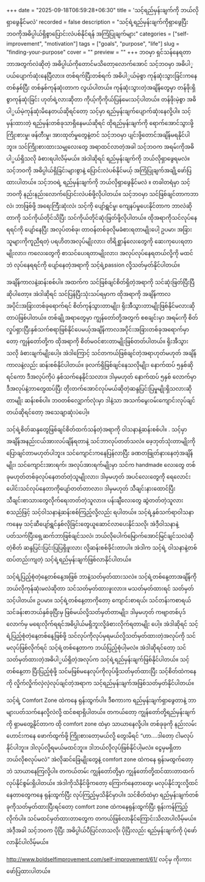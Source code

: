 +++
date = "2025-09-18T06:59:28+06:30"
title = 'သင့်ရည်မှန်းချက်ကို ဘယ်လိုရှာဖွေနိုင်မလဲ'
recorded = false
description = "သင့်ရဲ့ရည်မှန်းချက်ကိုရှာဖွေပြီး ဘဝကိုအဓိပ္ပါယ်ရှိစွာပြောင်းလဲပစ်နိုင်ရန် အကြံပြုချက်များ"
categories = ["self-improvement", "motivation"]
tags = ["goals", "purpose", "life"]
slug = "finding-your-purpose"
cover = ""
preview = ""
+++
ဘဝမှာ ရှင်သန်နေရတာ ဘာအတွက်လဲဆိုတဲ့ အဓိပ္ပါယ်ကိုတောင်မသိတော့လောက်အောင် သင့်ဘဝမှာ အဓိပါ္ပယ်ပျောက်ဆုံးနေပြီလား။ တစ်ရက်ပြီးတစ်ရက် အဓိပါ္ပယ်မဲ့စွာ ကုန်ဆုံးသွားခြင်းကနေ တစ်နှစ်ပြီး တစ်နှစ်ကုန်ဆုံးတာက လွယ်ပါတယ်။ ကုန်ဆုံးသွားတဲ့အချိန်တွေမှာ တန်ဖိုးရှိစွာကုန်ဆုံးခြင်း ဟုတ်ရဲ့လားဆိုတာ ကိုယ့်ကိုကိုယ်ပြန်မေးသင့်ပါတယ်။ တန်ဖိုးမဲ့စွာ အဓိပါ္ပယ်မဲ့ကုန်ဆုံးမိနေတယ်ဆိုရင်တော့ သင့်မှာ ရည်မှန်းချက်ပျောက်ဆုံးနေလို့ပါ။ သင့်မှန်းထားတဲ့ ရည်မှန်းတစ်ခုသာရှိနေမယ်ဆိုရင် ထိုရည်မှန်းချက်ကို ရောက်အောင်သွားဖို့ ကြိုးစားမှု၊ ဖန်တီးမှု၊ အားထုတ်မှုတွေနဲ့တင် သင့်ဘဝမှာ ပျင်းဖို့တောင်အချိန်မရနိုင်ပါဘူး။ သင်ကြိုးစားထားသမျှလေးတွေ အရာထင်လာတဲ့အခါ သင့်ဘဝက အရမ်းကိုအဓိပါ္ပယ်ရှိသလို ခံစားရပါလိမ့်မယ်။ အဲဒါဆိုရင် ရည်မှန်းချက်ကို ဘယ်လိုရှာဖွေရမလဲ။ သင့်ဘဝကို အဓိပ္ပါယ်ရှိခြင်းများစွာနဲ့ ပြောင်းလဲပစ်နိုင်မယ့် အကြံပြုချက်အချို့ဖော်ပြထားပါတယ်။
သင့်ဘဝရဲ့ ရည်မှန်းချက်ကို ဘယ်လိုရှာဖွေနိုင်မလဲ ။
တခါတရံမှာ သင့်ဘဝကို နည်းနည်းလောက်ပြောင်းလဲပစ်ဖို့လိုပါတယ်။ သင့်ဘဝမှာ သင်ဖြစ်ချင်တာကဘာလဲ၊ ဘာဖြစ်ဖို့ အရေးကြီးဆုံးလဲ၊ သင့်ကို ပျော်ရွှင်မှု၊ ကျေနပ်မှုပေးနိုင်တာက ဘာလဲဆိုတာကို သင်ကိုယ်တိုင်သိပြီး သင်ကိုယ်တိုင်ဆုံးဖြတ်ဖို့လိုပါတယ်။ ထိုအရာကိုသင်လုပ်နေရရင်ကို ပျော်နေပြီး အလုပ်တစ်ခု၊ တာဝန်တစ်ခုလိုမခံစားရတာမျိုးပေါ့ ဥပမာ၊ အခြားသူများကိုကူညီရတဲ့ ပရဟိတအလုပ်မျိုးလား၊ တိရိစ္ဆာန်လေးတွေကို ဆေးကုပေးရတာမျိုးလား၊ ကလေးတွေကို စာသင်ပေးရတာမျိုးလား၊ အလုပ်လုပ်နေရတယ်လို့ကို မထင်ဘဲ လုပ်နေရရင်ကို ပျော်နေတဲ့အရာကို သင့်ရဲ့passion လို့သတ်မှတ်နိုင်ပါတယ်။

အချိန်ကာလနဲ့ဆန်းစစ်ပါ။
အထက်က သင်ဖြစ်ချင်စိတ်ရှိတဲ့အရာကို သင်ဆုံးဖြတ်ပြီးပြီဆိုပါတော့။ အဲဒါဆိုရင် သင်ပြန်ပြီးသုံးသပ်ရမှာက ထိုအရာကို အချိန်ကာလအပိုင်းအခြားတစ်ခုရောက်ရင် စိတ်ကုန်သွားတာမျိုး၊ ရိုးအီသွားတာမျိုးဖြစ်နိုင်မလားဆိုတာပဲဖြစ်ပါတယ်။ တစ်ချို့အရာတွေမှာ ကျွန်တော်တို့အတွက် စစချင်းမှာ အရမ်းကို စိတ်လှုပ်ရှားပြီးနှစ်သက်စရာဖြစ်နိုင်ပေမယ့်အချိန်ကာလအပိုင်းအခြားတစ်ခုအရောက်မှာတော့ ကျွန်တော်တို့က ထိုအရာကို စိတ်မဝင်စားတာမျိုးဖြစ်တတ်ပါတယ်။ ရိုးအီသွားသလို ခံစားချက်မျိုးပေါ့။ အဲဒါကြောင့် သင်တကယ်ဖြစ်ချင်တဲ့အရာဟုတ်မဟုတ် အချိန်ကာလနဲ့လည်း ဆန်းစစ်နိုင်ပါတယ်။ ခုလက်ရှိဖြစ်ချင်နေသလိုမျိုး၊ နောက်ထပ် ၅နှစ်ဆိုရင်ကော ဒီအလုပ်ကိုပဲ နှစ်သက်နေနိုင်သလား။ ဒါမှမဟုတ် နောက်ထပ် ၅နှစ် လောက်မှာ ဒီအလုပ်နဲ့ဘာတွေထပ်ပြီး တိုးတက်အောင်လုပ်မယ်ဆိုတဲ့ဆန္ဒပြင်းပြမှုမျိုးရှိသလားဆိုတာမျိုး ဆန်းစစ်ပါ။ ဘဝတစ်လျှောက်လုံးမှာ ဒါနဲ့သာ အသက်မွေးဝမ်းကျောင်းလုပ်ချင်တယ်ဆိုရင်တော့ အသေချာဆုံးပဲပေါ့။

သင့်ရဲ့စိတ်ဆန္ဒတွေဖြစ်ချင်စိတ်ထက်သန်တဲ့အရာကို ဝါသနာနဲ့ဆန်းစစ်ပါ။ .
သင့်မှာ အချိန်အနည်းငယ်အားလပ်ချိန်ရတာနဲ့ သင်ဘာလုပ်တတ်သလဲ။ ဖေ့ဘုတ်သုံးတာမျိုးကို ပြောချင်တာမဟုတ်ပါဘူး။ သင်ကျောင်းကနေပြန်လာပြီး ခဏတဖြုတ်နားနေတဲ့အချိန်မျိုး၊ သင်ကျောင်းအားရက်၊ အလုပ်အားရက်မျိုးမှာ သင်က handmade လေးတွေ တစ်ခုမဟုတ်တစ်ခုလုပ်နေတတ်တဲ့သူမျိုးလား၊ ဒါမှမဟုတ် အပင်လေးတွေကို ရေလောင်းပေါင်းသင်လုပ်နေတာကိုပျော်တတ်တာလား၊ ဒါမှမဟုတ် သီချင်းနားထောင်ပြီး သီချင်းစာသားတွေလိုက်ရေးတတ်တဲ့သူလား။ ပန်းချီလေးတွေ ဆွဲတတ်တဲ့သူလား စသည်ဖြင့် သင့်ဝါသနာနဲ့ဆန်းစစ်ကြည့်လို့လည်း ရပါတယ်။ သင့်ရဲ့နှစ်သက်ရာဝါသနာကနေမှ သင့်ဆီပျော်ရွှင်နှစ်လိုခြင်းတွေယူဆောင်လာပေးနိုင်သလို၊ အဲဒီ့ဝါသနာနဲ့ပတ်သက်ပြီးရှေ့ဆက်ဘာဖြစ်ချင်သလဲ၊ ဘယ်လိုပေါက်မြောက်အောင်မြင်ချင်သလဲဆိုတဲ့စိတ် ဆန္ဒပြင်းပြင်းပြပြရှိဖူးလား လို့ဆန်းစစ်ခိုင်းတာပါ။ အဲဒါက သင့်ရဲ့ ဝါသနာနဲ့တစ်ထပ်တည်းကျတဲ့ သင့်ရဲ့ရည်မှန်းချက်ဖြစ်လာနိုင်ပါတယ်။

သင့်ရဲ့ပြည့်စုံတဲ့နေ့တစ်နေ့အဖြစ် ဘာနဲ့သတ်မှတ်ထားသလဲ။
သင့်ရဲ့တစ်နေ့တာအချိန်ကို ဘယ်လိုကုန်ဆုံးမလဲဆိုတာ သင်သတ်မှတ်ထားဖူးလား။ မသတ်မှတ်ထားရင် သတ်မှတ်သင့်ပါတယ်။ ဥပမာ။ သင့်ရဲ့တစ်နေ့တာကိုတော့ ကျောင်းစာရယ်၊ သင်တန်းကစာရယ် သင်ခန်းစာဘယ်နှစ်ခုပြီးမှ ဖြစ်မယ်လို့သတ်မှတ်တာမျိုး၊ ဒါမှမဟုတ် ကဗျာတစ်ပုဒ်လောက်မှ မရေးလိုက်ရရင်အဓိပ္ပါယ်မရှိဘူးလို့ခံစားလိုက်ရတာမျိုး ပေါ့။ အဲဒါဆိုရင် သင့်ရဲ့ပြည့်စုံတဲ့နေ့တစ်နေ့ဖြစ်ဖို့ သင်လုပ်ကိုလုပ်မှရမယ်လို့သတ်မှတ်ထားတဲ့အလုပ်ကို သင်မလုပ်ဖြစ်လိုက်ရင် သင့်ရဲ့တစ်နေ့တာက ဘယ်ပြည့်စုံပါ့မလဲ။
အဲဒါဆိုရင်တော့ သင်သတ်မှတ်ထားတဲ့အဓိပါ္ပယ်ရှိတဲ့အလုပ်က သင့်ရဲ့ရည်မှန်းချက်ဖြစ်နိုင်ပါတယ်။ သင့်တစ်နေ့တာ ပြီးပြည့်စုံဖို့ သင်မဖြစ်မနေလုပ်ကိုလုပ်ဖို့သတ်မှတ်ထားပြီး သင့်စိတ်ထဲကနေကို လှိုက်လှိုက်လှဲလှဲလုပ်ချင်တဲ့အရာက သင့်ရည်မှန်းချက်အဖြစ်သတ်မှတ်နိုင်ပါတယ်။

သင့်ရဲ့ Comfort Zone ထဲကနေ ရုန်းထွက်ပါ။
ဒီစကားက ရည်မှန်းချက်ရှာဖွေတာနဲ့ ဘာများပတ်သက်နေလို့လဲလို့ ထင်စရာရှိပါတယ်။ တကယ်တော့ ကျွန်တော်တို့ရည်မှန်းချက်ကို ရှာမတွေ့နိုင်တာက ထို comfort zone ထဲမှာ သာယာနေလို့ပါ။ တစ်ခုခုကို နည်းလမ်းဟောင်းကနေ ဖောက်ထွက်ဖို့ ကြိုးစားတော့မယ်လို့ တွေးမိရင် “ဟာ….ဒါတော့ ငါမလုပ်နိုင်ပါဘူး။ ဒါလုပ်လို့ရမယ်မထင်ဘူး။ ဒါဘယ်လိုလုပ်ဖြစ်နိုင်ပါ့မလဲ။ ငွေမှမရှိတာ ဘယ်လိုစလုပ်မလဲ” အဲလိုဆင်ခြေမျိုးတွေနဲ့ comfort zone ထဲကနေ ရုန်းမထွက်တော့ဘဲ သာယာနေကြလို့ပါ။ တကယ်တမ်း ကျွန်တော်တို့မှာ ကျွန်တော်တို့ထင်ထားတာထက်လုပ်နိုင်စွမ်းရှိပါတယ်။ အဲဒါကိုသိနိုင်ဖို့ကတော့ ကြောက်နေတာတွေ၊ မလုပ်နိုင်ဘူးလို့ထင်နေတာတွေကနေ ရုန်းထွက်ပြီး လုပ်ကြည့်မှသိနိုင်မှာပါ။ သင်စိတ်ထဲမှာ ရည်မှန်းချက်တစ်ခုကိုသတ်မှတ်ထားပြီးရင်တော့ comfort zone ထဲကနေရုန်းထွက်ပြီး ရုန်းကန်ကြည့်လိုက်ပါ။ သင်မထင်မှတ်ထားတာတွေက တကယ်ဖြစ်လာနိုင်ကြောင်းသိလာပါလိမ့်မယ်။ အဲဒီ့အခါ သင့်ဘဝက ပိုပြီး အဓိပ္ပါယ်ပီပြင်လာသလို၊ ပိုပြီးလည်း ရည်မှန်းချက်ကို ပုံဖော်လာနိုင်ပါလိမ့်မယ်။

http://www.boldselfimprovement.com/self-improvement/61/ လင့်မှ ကိုးကားဖော်ပြထားပါတယ်။ 